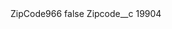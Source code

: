 <?xml version="1.0" encoding="UTF-8"?>
<CustomMetadata xmlns="http://soap.sforce.com/2006/04/metadata" xmlns:xsi="http://www.w3.org/2001/XMLSchema-instance" xmlns:xsd="http://www.w3.org/2001/XMLSchema">
    <label>ZipCode966</label>
    <protected>false</protected>
    <values>
        <field>Zipcode__c</field>
        <value xsi:type="xsd:string">19904</value>
    </values>
</CustomMetadata>
